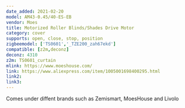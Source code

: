 ```yaml
---
date_added: 2021-02-20
model: AM43-0.45/40-ES-EB
vendor: Moes
title: Motorized Roller Blinds/Shades Drive Motor
category: cover
supports: open, close, stop, position
zigbeemodel: ['TS0601','_TZE200_zah67ekd']
compatible: [z2m,deconz]
deconz: 4310
z2m: TS0601_curtain
mlink: https://www.moeshouse.com/
link: https://www.aliexpress.com/item/1005001698400295.html
link2: 
link3: 
---
```


Comes under diffent brands such as Zemismart, MoesHouse and Livolo